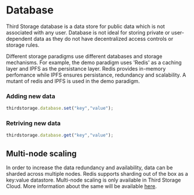 # Database

Third Storage database is a data store for public data which is not associated with any user. Database is not ideal for storing private or user-dependent data as they do not have decentralized access controls or storage rules.

Different storage paradigms use different databases and storage mechanisms. For example, the demo paradigm uses 'Redis' as a caching layer and IPFS as the persistance layer. Redis provides in-memory perfomance while IPFS ensures persistance, redundancy and scalability. A mutant of redis and IPFS is used in the demo paradigm.

### Adding new data

```js
thirdstorage.database.set("key","value");
```

### Retriving new data

```js
thirdstorage.database.get("key","value");
```

## Multi-node scaling

In order to increase the data redundancy and availability, data can be sharded across multiple nodes. Redis supports sharding out of the box as a key:value datastore. Multi-node scaling is only available in Third Storage Cloud. More information about the same will be available [here](/scaling/sharded-scaling).